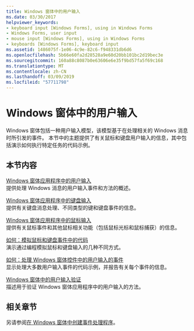 ```yaml
---
title: Windows 窗体中的用户输入
ms.date: 03/30/2017
helpviewer_keywords:
- keyboard input [Windows Forms], using in Windows Forms
- Windows Forms, user input
- mouse input [Windows Forms], using in Windows Forms
- keyboards [Windows Forms], keyboard input
ms.assetid: 1486075f-1e06-4c9e-82c6-f948331db6d6
ms.openlocfilehash: 5b66e60fa2d28528a9e60d20bb101bc2d19bec3e
ms.sourcegitcommit: 160a88c8087b0e63606e6e35f9bd57fa5f69c168
ms.translationtype: MT
ms.contentlocale: zh-CN
ms.lasthandoff: 03/09/2019
ms.locfileid: "57711798"
---
```

# <a name="user-input-in-windows-forms"></a>Windows 窗体中的用户输入
Windows 窗体包括一种用户输入模型，该模型基于在处理相关的 Windows 消息时所引发的事件。 本节中的主题提供了有关鼠标和键盘用户输入的信息，其中包括演示如何执行特定任务的代码示例。  
  
## <a name="in-this-section"></a>本节内容  
 [Windows 窗体应用程序中的用户输入](user-input-in-a-windows-forms-application.md)  
 提供处理 Windows 消息的用户输入事件和方法的概述。  
  
 [Windows 窗体应用程序中的键盘输入](keyboard-input-in-a-windows-forms-application.md)  
 提供有关键盘消息处理、不同类型的键和键盘事件的信息。  
  
 [Windows 窗体应用程序中的鼠标输入](mouse-input-in-a-windows-forms-application.md)  
 提供有关鼠标事件和其他鼠标相关功能（包括鼠标光标和鼠标捕获）的信息。  
  
 [如何：模拟鼠标和键盘事件中的代码](how-to-simulate-mouse-and-keyboard-events-in-code.md)  
 演示通过编程模拟鼠标和键盘输入的几种不同方式。  
  
 [如何：处理 Windows 窗体控件中的用户输入的事件](how-to-handle-user-input-events-in-windows-forms-controls.md)  
 显示处理大多数用户输入事件的代码示例，并报告有关每个事件的信息。  
  
 [Windows 窗体中的用户输入验证](user-input-validation-in-windows-forms.md)  
 描述用于验证 Windows 窗体应用程序中的用户输入的方法。  
  
## <a name="related-sections"></a>相关章节  
 另请参阅[在 Windows 窗体中创建事件处理程序](creating-event-handlers-in-windows-forms.md)。

